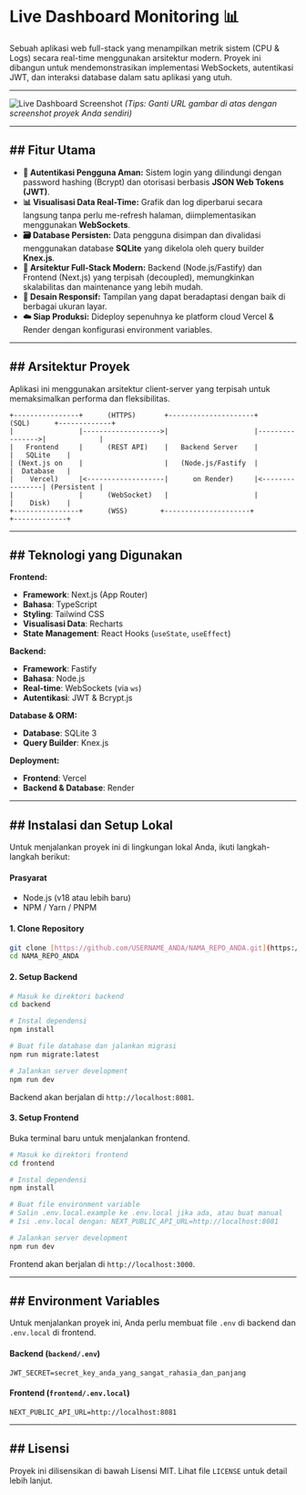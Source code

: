 # Live Dashboard Monitoring 📊

Sebuah aplikasi web full-stack yang menampilkan metrik sistem (CPU & Logs) secara real-time menggunakan arsitektur modern. Proyek ini dibangun untuk mendemonstrasikan implementasi WebSockets, autentikasi JWT, dan interaksi database dalam satu aplikasi yang utuh.

---

![Live Dashboard Screenshot](https://ibb.co/rGmjVSSB)
_(Tips: Ganti URL gambar di atas dengan screenshot proyek Anda sendiri)_

---

## ## Fitur Utama

- **🔐 Autentikasi Pengguna Aman:** Sistem login yang dilindungi dengan password hashing (Bcrypt) dan otorisasi berbasis **JSON Web Tokens (JWT)**.
- **📊 Visualisasi Data Real-Time:** Grafik dan log diperbarui secara langsung tanpa perlu me-refresh halaman, diimplementasikan menggunakan **WebSockets**.
- **🗃️ Database Persisten:** Data pengguna disimpan dan divalidasi menggunakan database **SQLite** yang dikelola oleh query builder **Knex.js**.
- **🚀 Arsitektur Full-Stack Modern:** Backend (Node.js/Fastify) dan Frontend (Next.js) yang terpisah (decoupled), memungkinkan skalabilitas dan maintenance yang lebih mudah.
- **📱 Desain Responsif:** Tampilan yang dapat beradaptasi dengan baik di berbagai ukuran layar.
- **☁️ Siap Produksi:** Dideploy sepenuhnya ke platform cloud Vercel & Render dengan konfigurasi environment variables.

---

## ## Arsitektur Proyek

Aplikasi ini menggunakan arsitektur client-server yang terpisah untuk memaksimalkan performa dan fleksibilitas.

```
+----------------+      (HTTPS)       +---------------------+      (SQL)      +-------------+
|                |------------------->|                     |---------------->|             |
|   Frontend     |      (REST API)    |   Backend Server    |                 |   SQLite    |
| (Next.js on    |                    |   (Node.js/Fastify  |                 |  Database   |
|    Vercel)     |<-------------------|      on Render)     |<----------------| (Persistent |
|                |      (WebSocket)   |                     |                 |    Disk)    |
+----------------+      (WSS)        +---------------------+                 +-------------+
```

---

## ## Teknologi yang Digunakan

**Frontend:**

- **Framework**: Next.js (App Router)
- **Bahasa**: TypeScript
- **Styling**: Tailwind CSS
- **Visualisasi Data**: Recharts
- **State Management**: React Hooks (`useState`, `useEffect`)

**Backend:**

- **Framework**: Fastify
- **Bahasa**: Node.js
- **Real-time**: WebSockets (via `ws`)
- **Autentikasi**: JWT & Bcrypt.js

**Database & ORM:**

- **Database**: SQLite 3
- **Query Builder**: Knex.js

**Deployment:**

- **Frontend**: Vercel
- **Backend & Database**: Render

---

## ## Instalasi dan Setup Lokal

Untuk menjalankan proyek ini di lingkungan lokal Anda, ikuti langkah-langkah berikut:

#### **Prasyarat**

- Node.js (v18 atau lebih baru)
- NPM / Yarn / PNPM

#### **1. Clone Repository**

```bash
git clone [https://github.com/USERNAME_ANDA/NAMA_REPO_ANDA.git](https://github.com/USERNAME_ANDA/NAMA_REPO_ANDA.git)
cd NAMA_REPO_ANDA
```

#### **2. Setup Backend**

```bash
# Masuk ke direktori backend
cd backend

# Instal dependensi
npm install

# Buat file database dan jalankan migrasi
npm run migrate:latest

# Jalankan server development
npm run dev
```

Backend akan berjalan di `http://localhost:8081`.

#### **3. Setup Frontend**

Buka terminal baru untuk menjalankan frontend.

```bash
# Masuk ke direktori frontend
cd frontend

# Instal dependensi
npm install

# Buat file environment variable
# Salin .env.local.example ke .env.local jika ada, atau buat manual
# Isi .env.local dengan: NEXT_PUBLIC_API_URL=http://localhost:8081

# Jalankan server development
npm run dev
```

Frontend akan berjalan di `http://localhost:3000`.

---

## ## Environment Variables

Untuk menjalankan proyek ini, Anda perlu membuat file `.env` di backend dan `.env.local` di frontend.

#### **Backend (`backend/.env`)**

```
JWT_SECRET=secret_key_anda_yang_sangat_rahasia_dan_panjang
```

#### **Frontend (`frontend/.env.local`)**

```
NEXT_PUBLIC_API_URL=http://localhost:8081
```

---

## ## Lisensi

Proyek ini dilisensikan di bawah Lisensi MIT. Lihat file `LICENSE` untuk detail lebih lanjut.
